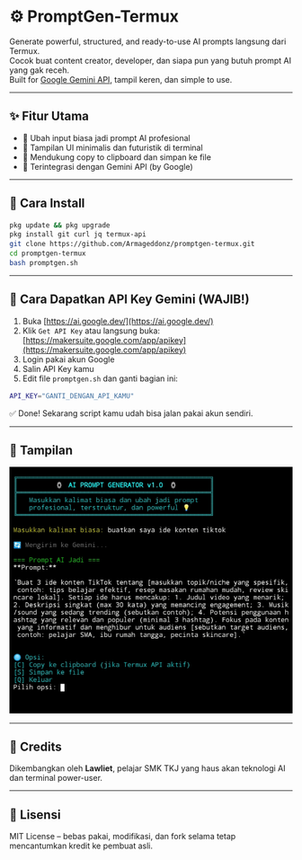 # ⚙️ PromptGen-Termux

Generate powerful, structured, and ready-to-use AI prompts langsung dari Termux.  
Cocok buat content creator, developer, dan siapa pun yang butuh prompt AI yang gak receh.  
Built for [Google Gemini API](https://ai.google.dev/), tampil keren, dan simple to use.

---

## ✨ Fitur Utama
- 🎯 Ubah input biasa jadi prompt AI profesional
- 💬 Tampilan UI minimalis dan futuristik di terminal
- 🔄 Mendukung copy to clipboard dan simpan ke file
- 🔌 Terintegrasi dengan Gemini API (by Google)

---

## 🚀 Cara Install
```bash
pkg update && pkg upgrade
pkg install git curl jq termux-api
git clone https://github.com/Armageddonz/promptgen-termux.git
cd promptgen-termux
bash promptgen.sh
```

---

## 🔐 Cara Dapatkan API Key Gemini (WAJIB!)

1. Buka [https://ai.google.dev/](https://ai.google.dev/)
2. Klik `Get API Key` atau langsung buka: [https://makersuite.google.com/app/apikey](https://makersuite.google.com/app/apikey)
3. Login pakai akun Google
4. Salin API Key kamu
5. Edit file `promptgen.sh` dan ganti bagian ini:

```bash
API_KEY="GANTI_DENGAN_API_KAMU"
```

✅ Done! Sekarang script kamu udah bisa jalan pakai akun sendiri.

---

## 📸 Tampilan
![screenshot](screenshots/preview.png)

---

## 🧠 Credits
Dikembangkan oleh **Lawliet**, pelajar SMK TKJ yang haus akan teknologi AI dan terminal power-user.

---

## 📄 Lisensi
MIT License – bebas pakai, modifikasi, dan fork selama tetap mencantumkan kredit ke pembuat asli.
